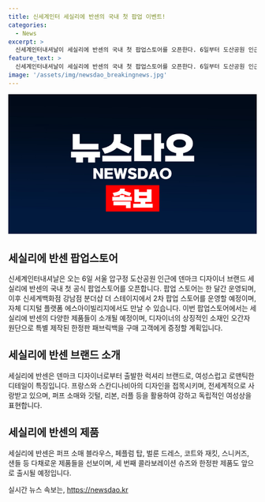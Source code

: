```yaml
---
title: 신세계인터 세실리에 반센의 국내 첫 팝업 이벤트!
categories:
  - News
excerpt: >
  신세계인터내셔날이 세실리에 반센의 국내 첫 팝업스토어를 오픈한다. 6일부터 도산공원 인근에서 한 달간 운영되며, 그 이후에는 강남점 분더샵에서 2차 팝업 스토어를 운영할 예정이다. 이 독특한 럭셔리 브랜드는 퍼프 소매와 깃털, 리본 등 여성스러운 디테일로 유명하며, 세실리에 반센 패션은 강하고 독립적인 여성상을 표현한다. 이번 팝업스토어에서는 다양한 제품을 만나볼 수 있을 뿐 아니라, 한정판 색상의 제품과 특별 제작된 한정판 패브릭백도 만날 수 있다.
feature_text: >
  신세계인터내셔날이 세실리에 반센의 국내 첫 팝업스토어를 오픈한다. 6일부터 도산공원 인근에서 한 달간 운영되며, 그 이후에는 강남점 분더샵에서 2차 팝업 스토어를 운영할 예정이다. 이 독특한 럭셔리 브랜드는 퍼프 소매와 깃털, 리본 등 여성스러운 디테일로 유명하며, 세실리에 반센 패션은 강하고 독립적인 여성상을 표현한다. 이번 팝업스토어에서는 다양한 제품을 만나볼 수 있을 뿐 아니라, 한정판 색상의 제품과 특별 제작된 한정판 패브릭백도 만날 수 있다.
image: '/assets/img/newsdao_breakingnews.jpg'
---
```


<p><img src="/assets/img/newsdao_breakingnews.jpg" alt="ranknews 속보" /></p>

<h2 data-ke-size="size26">세실리에 반센 팝업스토어</h2>

<p data-ke-size="size16">신세계인터내셔날은 오는 6일 서울 압구정 도산공원 인근에 덴마크 디자이너 브랜드 세실리에 반센의 국내 첫 공식 팝업스토어를 오픈합니다. 팝업 스토어는 한 달간 운영되며, 이후 신세계백화점 강남점 분더샵 더 스테이지에서 2차 팝업 스토어를 운영할 예정이며, 자체 디지털 플랫폼 에스아이빌리지에서도 만날 수 있습니다. 이번 팝업스토어에서는 세실리에 반센의 다양한 제품들이 소개될 예정이며, 디자이너의 상징적인 소재인 오간자 원단으로 특별 제작된 한정판 패브릭백을 구매 고객에게 증정할 계획입니다.</p>

<h2 data-ke-size="size26">세실리에 반센 브랜드 소개</h2>

<p data-ke-size="size16">세실리에 반센은 덴마크 디자이너로부터 출발한 럭셔리 브랜드로, 여성스럽고 로맨틱한 디테일이 특징입니다. 프랑스와 스칸디나비아의 디자인을 접목시키며, 전세계적으로 사랑받고 있으며, 퍼프 소매와 깃털, 리본, 러플 등을 활용하여 강하고 독립적인 여성상을 표현합니다.</p>

<h2 data-ke-size="size26">세실리에 반센의 제품</h2>

<p data-ke-size="size16">세실리에 반센은 퍼프 소매 블라우스, 페플럼 탑, 벌룬 드레스, 코트와 재킷, 스니커즈, 샌들 등 다채로운 제품들을 선보이며, 세 번째 콜라보레이션 슈즈와 한정판 제품도 앞으로 출시될 예정입니다.</p>
실시간 뉴스 속보는, <a href="https://newsdao.kr" rel="dofollow">https://newsdao.kr</a>



